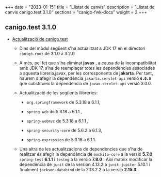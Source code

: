 +++
date        = "2023-01-15"
title       = "Llistat de canvis"
description = "Llistat de canvis canigo.test 3.1.0"
sections    = "canigo-fwk-docs"
weight		= 2
+++
## canigo.test 3.1.0

- [Actualització de canigo.test](/noticies/2023-01-15-CAN-actualitzacio-canigo-3_1_0/)
   - Dins del mòdul següent s'ha actualitzat a JDK 17 en el directori `canigó.root` de 3.1.0 a 3.2.0
   - A més, pel fet que s'ha eliminat **javax** , a causa de la incompatibilitat amb JDK 17,
      s'ha de reemplaçar totes les dependències associades a aquesta libreria,javax, per les corresponents de **jakarta**.
      Per tant, haurem d'afegir la dependència `jakarta.servlet-api` versió **`6.0.0`** que substitueix la dependència de
      `javax.servlet-api` versió 3.0.0.
  -  Actualització de les següents llibreries: 

     - `org.springframework` de 5.3.18 a 6.1.1,
      
     - `spring-web` de 5.3.18 a 6.1.1 , 

      - `spring-webmvc` de 5.3.18 a 6.1.1 , 

      - `spring-security-core` de 5.6.2 a 6.1.3,

      - `spring-expression` de 5.3.18 a 6.1.1.
   - Una altra de les actualitzacions de dependències que s'ha de realitzar és afegir la dependència de
      `mockito-core` a la versió **5.7.0**, `spring-test` **6.1.1** i `testng` a la versió **7.8.0** .
      Així mateix modificar la dependència de `junit` de la version 4.13.2 a `junit-jupiter` 5.10.1 i 
      finalment `jackson-databind` de la 2.13.2.2 a la versió **2.15.3**.

